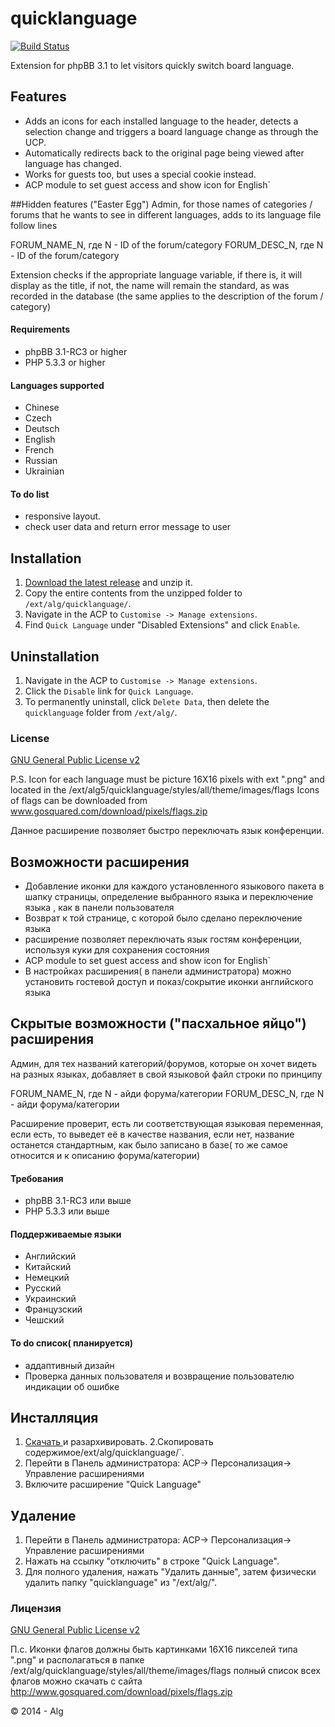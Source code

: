quicklanguage
=============
[![Build Status](https://travis-ci.org/alg5/quicklanguage.svg?branch=master)](https://travis-ci.org/alg5/quicklanguage)

Extension for phpBB 3.1 to let visitors quickly switch board language.


## Features
- Adds an icons for each installed language to the header, detects a selection change and triggers a board language change as through the UCP.
- Automatically redirects back to the original page being viewed after language has changed.
- Works for guests too, but uses a special cookie instead.
- ACP module to set guest access and show icon for English`

##Hidden features ("Easter Egg")
Admin, for those names of categories / forums that he wants to see in different languages, adds to its language file follow lines

FORUM_NAME_N, где N - ID of the forum/category
FORUM_DESC_N, где N - ID of the forum/category

Extension checks if the appropriate language variable, if there is, it will display as the title, if not, the name will remain the standard, as was recorded in the database (the same applies to the description of the forum / category)

#### Requirements
- phpBB 3.1-RC3 or higher
- PHP 5.3.3 or higher

#### Languages supported
- Chinese
- Сzech
- Deutsch
- English
- French
- Russian
- Ukrainian

#### To do list
-  responsive layout.
- check user data and return error message to user

## Installation
1. [Download the latest release](https://github.com/alg5/quicklanguage) and unzip it.
2. Copy the entire contents from the unzipped folder to `/ext/alg/quicklanguage/`.
3. Navigate in the ACP to `Customise -> Manage extensions`.
4. Find `Quick Language` under "Disabled Extensions" and click `Enable`.

## Uninstallation
1. Navigate in the ACP to `Customise -> Manage extensions`.
2. Click the `Disable` link for `Quick Language`.
3. To permanently uninstall, click `Delete Data`, then delete the `quicklanguage` folder from `/ext/alg/`.

### License
[GNU General Public License v2](http://opensource.org/licenses/GPL-2.0)

 P.S. Icon for each language must  be picture 16X16 pixels with ext ".png" and located in the /ext/alg5/quicklanguage/styles/all/theme/images/flags
Icons of flags can be downloaded from www.gosquared.com/download/pixels/flags.zip


Данное расширение позволяет быстро переключать язык конференции.


## Возможности расширения
- Добавление иконки для каждого установленного языкового пакета в шапку страницы, определение выбранного языка и переключение языка , как в панели пользователя
- Возврат к той странице, с которой было сделано переключение языка
- расширение позволяет переключать язык гостям конференции, используя куки для сохранения состояния
- ACP module to set guest access and show icon for English`
- В настройках расширения( в панели администратора) можно установить гостевой доступ и показ/сокрытие иконки английского языка

## Скрытые возможности  ("пасхальное яйцо") расширения
Админ, для тех названий категорий/форумов, которые он хочет видеть на разных языках, добавляет в свой языковой файл строки по принципу

FORUM_NAME_N, где N - айди форума/категории
FORUM_DESC_N, где N - айди форума/категории

Расширение проверит, есть ли соответствующая языковая переменная, если есть, то выведет её в качестве названия, если нет, название останется стандартным, как было записано в базе( то же самое относится и к описанию форума/категории)


#### Требования
- phpBB 3.1-RC3 или выше
- PHP 5.3.3 или выше

#### Поддерживаемые языки
- Английский
- Китайский
- Немецкий
- Русский
- Украинский
- Французский
- Чешский

#### To do список( планируется)
-  аддаптивный дизайн
- Проверка данных пользователя и возвращение пользователю индикации об ошибке

## Инсталляция
1. [Скачать ](https://github.com/alg5/quicklanguage) и разархивировать.
2.Скопировать содержимое/ext/alg/quicklanguage/`.
3. Перейти в Панель администратора: АСР-> Персонализация-> Управление расширениями 
4. Включите расширение "Quick Language"

## Удаление
1. Перейти в Панель администратора: АСР-> Персонализация-> Управление расширениями 
2. Нажать на ссылку "отключить" в строке "Quick Language".
3. Для полного удаления, нажать "Удалить данные", затем физически удалить папку "quicklanguage" из "/ext/alg/".

### Лицензия
[GNU General Public License v2](http://opensource.org/licenses/GPL-2.0)

П.с. Иконки флагов должны быть картинками 16Х16 пикселей типа ".png" и располагаться в папке /ext/alg/quicklanguage/styles/all/theme/images/flags 
полный список всех флагов можно скачать с сайта http://www.gosquared.com/download/pixels/flags.zip




© 2014 - Alg
